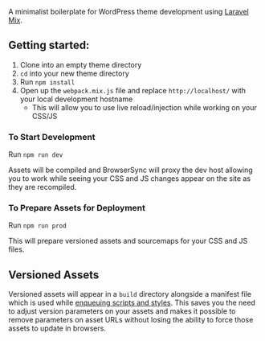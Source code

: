 A minimalist boilerplate for WordPress theme development using [Laravel Mix](https://laravel.com/docs/5.8/mix).

## Getting started:

1. Clone into an empty theme directory
1. `cd` into your new theme directory
1. Run `npm install`
1. Open up the `webpack.mix.js` file and replace `http://localhost/` with your local development hostname
   - This will allow you to use live reload/injection while working on your CSS/JS
  
### To Start Development

Run `npm run dev`

Assets will be compiled and BrowserSync will proxy the dev host allowing you to work while seeing your CSS and JS 
changes appear on the site as they are recompiled.  

### To Prepare Assets for Deployment

Run `npm run prod`

This will prepare versioned assets and sourcemaps for your CSS and JS files. 

## Versioned Assets

Versioned assets will appear in a `build` directory alongside a manifest file which is used while 
[enqueuing scripts and styles](https://github.com/mishterk/wp-laravel-mix-theme-boilerplate/blob/master/includes/scripts-and-styles.php).
This saves you the need to adjust version parameters on your assets and makes it possible to remove parameters on 
asset URLs without losing the ability to force those assets to update in browsers.

